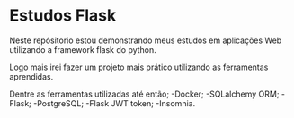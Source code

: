 ﻿# Estudos Flask
 Neste repósitorio estou demonstrando meus estudos em aplicações Web utilizando a framework flask do python.

Logo mais irei fazer um projeto mais prático utilizando as ferramentas aprendidas.

 Dentre as ferramentas utilizadas até então;
 -Docker;
 -SQLalchemy ORM;
 -Flask;
 -PostgreSQL;
 -Flask JWT token;
 -Insomnia.
